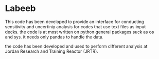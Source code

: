 # Labeeb
This code has been developed to provide an interface for conducting sensitivity and uncertiniy analysis for codes that use text files as input decks. 
the code is at most written on python general packages suck as os and sys. it needs only pandas to handle the data.

the code has been developed and used to perform different analysis at Jordan Research and Training Reactor (JRTR).
